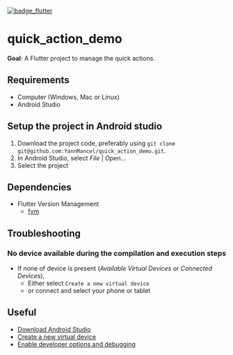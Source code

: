 [![badge_flutter]][link_flutter_release]

# quick_action_demo
**Goal**: A Flutter project to manage the quick actions.

## Requirements
* Computer (Windows, Mac or Linux)
* Android Studio

## Setup the project in Android studio
1. Download the project code, preferably using `git clone git@github.com:YannMancel/quick_action_demo.git`.
2. In Android Studio, select *File* | *Open...*
3. Select the project

## Dependencies
* Flutter Version Management
    * [fvm][dependencies_fvm]

## Troubleshooting

### No device available during the compilation and execution steps
* If none of device is present (*Available Virtual Devices* or *Connected Devices*),
    * Either select `Create a new virtual device`
    * or connect and select your phone or tablet

## Useful
* [Download Android Studio][useful_android_studio]
* [Create a new virtual device][useful_virtual_device]
* [Enable developer options and debugging][useful_developer_options]

[badge_flutter]: https://img.shields.io/badge/flutter-v3.0.5-blue?logo=flutter
[link_flutter_release]: https://docs.flutter.dev/development/tools/sdk/releases
[link_apple_doc]: https://developer.apple.com/documentation/bundleresources/information_property_list/nsapptransportsecurity
[dependencies_fvm]: https://fvm.app/
[useful_android_studio]: https://developer.android.com/studio
[useful_virtual_device]: https://developer.android.com/studio/run/managing-avds.html
[useful_developer_options]: https://developer.android.com/studio/debug/dev-options.html#enable
